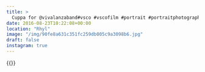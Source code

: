 ```yaml
---
title: >
  Cuppa for @vivalanzaband#vsco #vscofilm #portrait #portraitphotography #candid
date: 2016-08-23T10:22:08+00:00
location: "Rhyl"
image: "/img/90fe8a631c351fc259db005c9a3098b6.jpg"
draft: false
instagram: true
---
```


{{<photo src="/img/90fe8a631c351fc259db005c9a3098b6.jpg">}}
